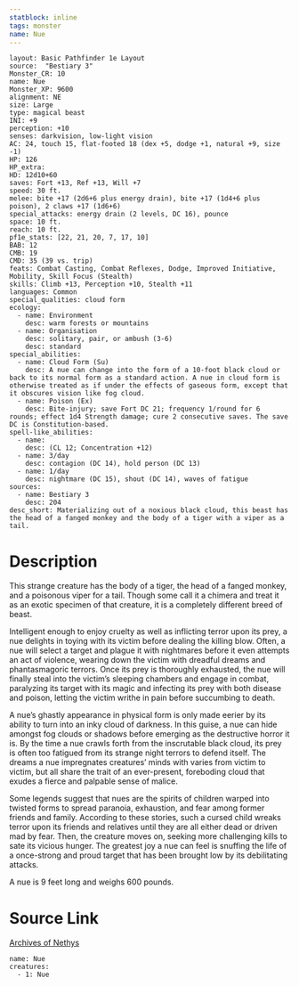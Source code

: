 ```yaml
---
statblock: inline
tags: monster
name: Nue
---
```

```statblock
layout: Basic Pathfinder 1e Layout
source:  "Bestiary 3"
Monster_CR: 10
name: Nue
Monster_XP: 9600
alignment: NE
size: Large
type: magical beast
INI: +9
perception: +10
senses: darkvision, low-light vision
AC: 24, touch 15, flat-footed 18 (dex +5, dodge +1, natural +9, size -1)
HP: 126
HP_extra: 
HD: 12d10+60
saves: Fort +13, Ref +13, Will +7
speed: 30 ft.
melee: bite +17 (2d6+6 plus energy drain), bite +17 (1d4+6 plus poison), 2 claws +17 (1d6+6)
special_attacks: energy drain (2 levels, DC 16), pounce
space: 10 ft.
reach: 10 ft.
pf1e_stats: [22, 21, 20, 7, 17, 10]
BAB: 12
CMB: 19
CMD: 35 (39 vs. trip)
feats: Combat Casting, Combat Reflexes, Dodge, Improved Initiative, Mobility, Skill Focus (Stealth)
skills: Climb +13, Perception +10, Stealth +11
languages: Common
special_qualities: cloud form
ecology:
  - name: Environment
    desc: warm forests or mountains
  - name: Organisation
    desc: solitary, pair, or ambush (3-6)
    desc: standard
special_abilities:
  - name: Cloud Form (Su)
    desc: A nue can change into the form of a 10-foot black cloud or back to its normal form as a standard action. A nue in cloud form is otherwise treated as if under the effects of gaseous form, except that it obscures vision like fog cloud.
  - name: Poison (Ex)
    desc: Bite-injury; save Fort DC 21; frequency 1/round for 6 rounds; effect 1d4 Strength damage; cure 2 consecutive saves. The save DC is Constitution-based.
spell-like_abilities:
  - name:
    desc: (CL 12; Concentration +12)
  - name: 3/day
    desc: contagion (DC 14), hold person (DC 13)
  - name: 1/day
    desc: nightmare (DC 15), shout (DC 14), waves of fatigue
sources:
  - name: Bestiary 3
    desc: 204
desc_short: Materializing out of a noxious black cloud, this beast has the head of a fanged monkey and the body of a tiger with a viper as a tail.
```
# Description
This strange creature has the body of a tiger, the head of a fanged monkey, and a poisonous viper for a tail. Though some call it a chimera and treat it as an exotic specimen of that creature, it is a completely different breed of beast.

Intelligent enough to enjoy cruelty as well as inflicting terror upon its prey, a nue delights in toying with its victim before dealing the killing blow. Often, a nue will select a target and plague it with nightmares before it even attempts an act of violence, wearing down the victim with dreadful dreams and phantasmagoric terrors. Once its prey is thoroughly exhausted, the nue will finally steal into the victim’s sleeping chambers and engage in combat, paralyzing its target with its magic and infecting its prey with both disease and poison, letting the victim writhe in pain before succumbing to death.

A nue’s ghastly appearance in physical form is only made eerier by its ability to turn into an inky cloud of darkness. In this guise, a nue can hide amongst fog clouds or shadows before emerging as the destructive horror it is. By the time a nue crawls forth from the inscrutable black cloud, its prey is often too fatigued from its strange night terrors to defend itself. The dreams a nue impregnates creatures’ minds with varies from victim to victim, but all share the trait of an ever-present, foreboding cloud that exudes a fierce and palpable sense of malice.

Some legends suggest that nues are the spirits of children warped into twisted forms to spread paranoia, exhaustion, and fear among former friends and family. According to these stories, such a cursed child wreaks terror upon its friends and relatives until they are all either dead or driven mad by fear. Then, the creature moves on, seeking more challenging kills to sate its vicious hunger. The greatest joy a nue can feel is snuffing the life of a once-strong and proud target that has been brought low by its debilitating attacks.

A nue is 9 feet long and weighs 600 pounds.
# Source Link
[Archives of Nethys](https://aonprd.com/MonsterDisplay.aspx?ItemName=Nue)
```encounter-table
name: Nue
creatures:
  - 1: Nue
```
